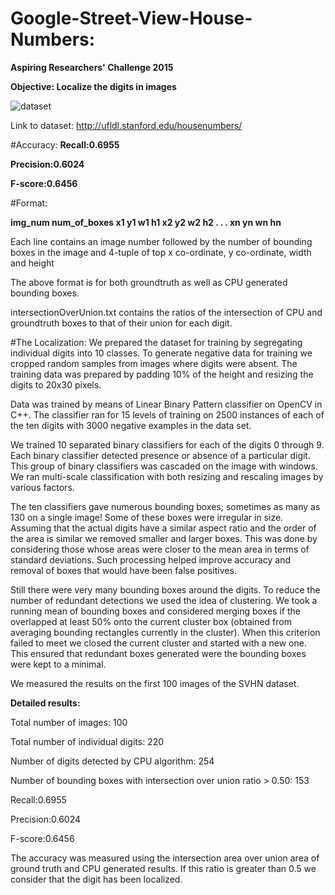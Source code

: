 # Google-Street-View-House-Numbers:
**Aspiring Researchers' Challenge 2015**

**Objective: Localize the digits in images**

![dataset](http://d212dsb2sdisoj.cloudfront.net/wp-content/uploads/2014/04/logo48-257x171.jpg "SVHN dataset ground truth samples")

Link to dataset: http://ufldl.stanford.edu/housenumbers/

#Accuracy:
**Recall:0.6955**

**Precision:0.6024**

**F-score:0.6456**


#Format:

**img_num num_of_boxes x1 y1 w1 h1 x2 y2 w2 h2 . . . xn yn wn hn**

Each line contains an image number followed by the number of bounding boxes in the image and 4-tuple of top x co-ordinate, y co-ordinate, width and height

The above format is for both groundtruth as well as CPU generated bounding boxes.

intersectionOverUnion.txt contains the ratios of the intersection of CPU and groundtruth boxes to that of their union for each digit.

#The Localization:
We prepared the dataset for training by segregating individual digits into 10 classes. To generate negative data for training we cropped random samples from images where digits were absent. The training data was prepared by padding 10% of the height and resizing the digits to 20x30 pixels.

Data was trained by means of Linear Binary Pattern classifier on OpenCV in C++. The classifier ran for 15 levels of training on 2500 instances of each of the ten digits with 3000 negative examples in the data set.

We trained 10 separated binary classifiers for each of the digits 0 through 9. Each binary classifier detected presence or absence of a particular digit. This group of binary classifiers was cascaded on the image with windows. We ran multi-scale classification with both resizing and rescaling images by various factors.

The ten classifiers gave numerous bounding boxes; sometimes as many as 130 on a single image! Some of these boxes were irregular in size. Assuming that the actual digits have a similar aspect ratio and the order of the area is similar we removed smaller and larger boxes. This was done by considering those whose areas were closer to the mean area in terms of standard deviations. Such processing helped improve accuracy and removal of boxes that would have been false positives.

Still there were very many bounding boxes around the digits. To reduce the number of redundant detections we used the idea of clustering. We took a running mean of bounding boxes and considered merging boxes if the overlapped at least 50% onto the current cluster box (obtained from averaging bounding rectangles currently in the cluster). When this criterion failed to meet we closed the current cluster and started with a new one. This ensured that redundant boxes generated were the bounding boxes were kept to a minimal.

We measured the results on the first 100 images of the SVHN dataset.

**Detailed results:**

Total number of images: 100

Total number of individual digits: 220

Number of digits detected by CPU algorithm: 254

Number of bounding boxes with intersection over union ratio > 0.50: 153

Recall:0.6955

Precision:0.6024

F-score:0.6456

The accuracy was measured using the intersection area over union area of ground truth and CPU generated results. If this ratio is greater than 0.5 we consider that the digit has been localized.

